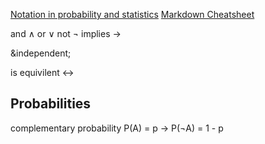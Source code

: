 [Notation in probability and statistics](https://en.wikipedia.org/wiki/Notation_in_probability_and_statistics)
[Markdown Cheatsheet](https://github.com/adam-p/markdown-here/wiki/Markdown-Cheatsheet)

and &and; or &or; not &not; implies &rarr;

&independent;

is equivilent &harr;

## Probabilities

complementary probability P(A) = p &rarr; P(&not;A) = 1 - p
